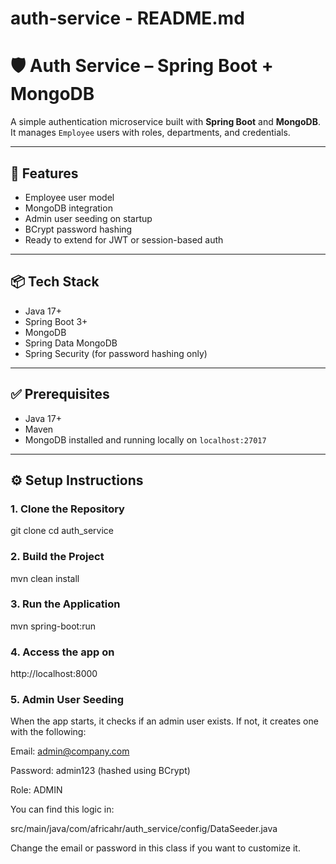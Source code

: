 # auth-service - README.md

# 🛡️ Auth Service – Spring Boot + MongoDB

A simple authentication microservice built with **Spring Boot** and **MongoDB**. It manages `Employee` users with roles, departments, and credentials.

---

## 🚀 Features

- Employee user model
- MongoDB integration
- Admin user seeding on startup
- BCrypt password hashing
- Ready to extend for JWT or session-based auth

---

## 📦 Tech Stack

- Java 17+
- Spring Boot 3+
- MongoDB
- Spring Data MongoDB
- Spring Security (for password hashing only)

---

## ✅ Prerequisites

- Java 17+
- Maven
- MongoDB installed and running locally on `localhost:27017`

---

## ⚙️ Setup Instructions

### 1. Clone the Repository

git clone <your-repo-url>
cd auth_service


### 2. Build the Project

mvn clean install

### 3. Run the Application

mvn spring-boot:run

### 4. Access the app on
http://localhost:8000

### 5. Admin User Seeding
When the app starts, it checks if an admin user exists. If not, it creates one with the following:

Email: admin@company.com

Password: admin123 (hashed using BCrypt)

Role: ADMIN

You can find this logic in:

src/main/java/com/africahr/auth_service/config/DataSeeder.java

Change the email or password in this class if you want to customize it.

